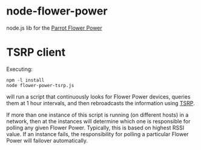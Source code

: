 node-flower-power
=================

node.js lib for the [Parrot Flower Power](http://www.parrot.com/flowerpower/usa/)


TSRP client
===========
Executing:

    npm -l install
    node flower-power-tsrp.js

will run a script that continuously looks for Flower Power devices,
queries them at 1 hour intervals,
and then rebroadcasts the information using [TSRP](http://thethingsystem.com/dev/Thing-Sensor-Reporting-Protocol.html).

If more than one instance of this script is running (on different hosts) in a network,
then at the instances will determine which one is responsible for polling any given Flower Power.
Typically, this is based on highest RSSI value.
If an instance fails, the responsibility for polling a particular Flower Power will failover automatically.
